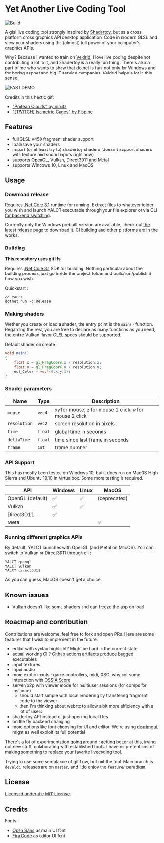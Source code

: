 # Yet Another Live Coding Tool

![Build](https://github.com/Calebsem/YALCT/workflows/Build%20codebase/badge.svg)

A glsl live coding tool strongly inspired by [Shadertoy](https://www.shadertoy.com/), but as a cross platform cross graphics API desktop application. Code in modern GLSL and view your shaders using the (almost) full power of your computer's graphics APIs.

Why? Because I wanted to train on [Veldrid](https://veldrid.dev), I love live coding despite not contributing a lot to it, and Shadertoy is a really fun thing. There's also a part of me who wants to show that dotnet is fun, not only for Windows and for boring aspnet and big IT service companies. Veldrid helps a lot in this sense.

![FAST DEMO](./assets/demo.gif)

Credits in this hectic gif:
- ["Protean Clouds" by nimitz](https://www.shadertoy.com/view/3l23Rh)
- ["[TWITCH] Isometric Cages" by Flopine](https://www.shadertoy.com/view/WdXfW7)

## Features

- full GLSL v450 fragment shader support
- load/save your shaders
- import (or at least try to) shadertoy shaders (doesn't support shaders with texture and sound inputs right now)
- supports OpenGL, Vulkan, Direct3D11 and Metal
- supports Windows 10, Linux and MacOS

## Usage

### Download release

Requires [.Net Core 3.1](https://dotnet.microsoft.com/download/dotnet-core/3.1) runtime for running. Extract files to whatever folder you wish and launch YALCT executable through your file explorer or via CLI [for backend switching](#running-different-graphics-apis).

Currently only the Windows prebuilt version are available, check out [the latest release page](https://github.com/Calebsem/YALCT/releases/latest) to download it. CI building and other platforms are in the works.

### Building

**This repository uses git lfs.**

Requires [.Net Core 3.1](https://dotnet.microsoft.com/download/dotnet-core/3.1) SDK for building. Nothing particular about the building process, just go inside the project folder and build/run/publish it how you wish.

Quickstart :
```
cd YALCT
dotnet run -c Release
```
### Making shaders

Wether you create or load a shader, the entry point is the `main()` function. Regarding the rest, you are free to declare as many functions as you need, the entire Vulkan flavor GLSL specs should be supported.

Default shader on create :

```glsl
void main()
{
    float x = gl_FragCoord.x / resolution.x;
    float y = gl_FragCoord.y / resolution.y;
    out_Color = vec4(0,x,y,1);
}
```

### Shader parameters

| Name | Type | Description |
| --- | --- | --- |
| `mouse` | `vec4` | `xy` for mouse, `z` for mouse 1 click, `w` for mouse 2 click |
| `resolution` | `vec2` | screen resolution in pixels |
| `time` | `float` | global time in seconds |
| `deltaTime` | `float` | time since last frame in seconds |
| `frame` | `int` | frame number |

### API Support

This has mostly been tested on Windows 10, but it does run on MacOS High Sierra and Ubuntu 19.10 in Virtualbox. Some more testing is required.

| API | Windows | Linux | MacOS |
|---|---|---|---|
| OpenGL (default) |:white_check_mark:|:white_check_mark:| (deprecated) |
| Vulkan|:white_check_mark:|:white_check_mark:| |
| Direct3D11 |:white_check_mark: | | |
| Metal| | | :white_check_mark:|

### Running different graphics APIs

By default, YALCT launches with OpenGL (and Metal on MacOS). You can switch to Vulkan or Direct3D11 through cli :

```
YALCT opengl
YALCT vulkan
YALCT direct3d11
```

As you can guess, MacOS doesn't get a choice.

## Known issues

- Vulkan doesn't like some shaders and can freeze the app on load

## Roadmap and contribution

Contributions are welcome, feel free to fork and open PRs. Here are some features that I wish to implement in the future:

- editor with syntax highlight? Might be hard in the current state
- actual working CI ? Github actions artifacts produce bugged executables
- input textures
- input audio
- more exotic inputs : game controllers, midi, OSC, why not some interaction with [OSSIA Score](https://ossia.io/)
- server/p2p with viewer mode for multiuser sessions (for comps for instance)
    - should start simple with local rendering by transfering fragment code to the viewer
    - then I'm thinking about webrtc to allow a bit more efficiency with a lot of users
- shadertoy API instead of just opening local files
- on the fly backend changing
- more options like font choosing for UI and editor. We're using [dearimgui](https://github.com/ocornut/imgui), might as well exploit its full potential

There's a lot of experimentation going around : getting better at this, trying out new stuff, colaborating with established tools. I have no pretentions of making something to replace your favorite livecoding tool.

Trying to use some semblance of git flow, but not the tool. Main branch is `develop`, releases are on `master`, and I do enjoy the `feature/` paradigm.

## License

[Licensed under the MIT License](./LICENSE).

## Credits

Fonts:
- [Open Sans](https://github.com/googlefonts/opensans) as main UI font
- [Fira Code](https://github.com/tonsky/FiraCode) as editor UI font
